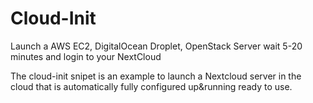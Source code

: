 Cloud-Init
=========

Launch a AWS EC2, DigitalOcean Droplet, OpenStack Server wait 5-20 minutes and login to your NextCloud

The cloud-init snipet is an example to launch a Nextcloud server in the cloud that is automatically fully configured up&running ready to use. 
